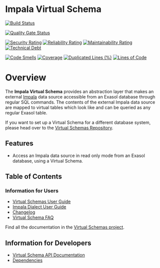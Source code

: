# Impala Virtual Schema

[![Build Status](https://github.com/exasol/impala-virtual-schema/actions/workflows/ci-build.yml/badge.svg)](https://github.com/exasol/impala-virtual-schema/actions/workflows/ci-build.yml)

[![Quality Gate Status](https://sonarcloud.io/api/project_badges/measure?project=com.exasol%3Aimpala-virtual-schema&metric=alert_status)](https://sonarcloud.io/dashboard?id=com.exasol%3Aimpala-virtual-schema)

[![Security Rating](https://sonarcloud.io/api/project_badges/measure?project=com.exasol%3Aimpala-virtual-schema&metric=security_rating)](https://sonarcloud.io/dashboard?id=com.exasol%3Aimpala-virtual-schema)
[![Reliability Rating](https://sonarcloud.io/api/project_badges/measure?project=com.exasol%3Aimpala-virtual-schema&metric=reliability_rating)](https://sonarcloud.io/dashboard?id=com.exasol%3Aimpala-virtual-schema)
[![Maintainability Rating](https://sonarcloud.io/api/project_badges/measure?project=com.exasol%3Aimpala-virtual-schema&metric=sqale_rating)](https://sonarcloud.io/dashboard?id=com.exasol%3Aimpala-virtual-schema)
[![Technical Debt](https://sonarcloud.io/api/project_badges/measure?project=com.exasol%3Aimpala-virtual-schema&metric=sqale_index)](https://sonarcloud.io/dashboard?id=com.exasol%3Aimpala-virtual-schema)

[![Code Smells](https://sonarcloud.io/api/project_badges/measure?project=com.exasol%3Aimpala-virtual-schema&metric=code_smells)](https://sonarcloud.io/dashboard?id=com.exasol%3Aimpala-virtual-schema)
[![Coverage](https://sonarcloud.io/api/project_badges/measure?project=com.exasol%3Aimpala-virtual-schema&metric=coverage)](https://sonarcloud.io/dashboard?id=com.exasol%3Aimpala-virtual-schema)
[![Duplicated Lines (%)](https://sonarcloud.io/api/project_badges/measure?project=com.exasol%3Aimpala-virtual-schema&metric=duplicated_lines_density)](https://sonarcloud.io/dashboard?id=com.exasol%3Aimpala-virtual-schema)
[![Lines of Code](https://sonarcloud.io/api/project_badges/measure?project=com.exasol%3Aimpala-virtual-schema&metric=ncloc)](https://sonarcloud.io/dashboard?id=com.exasol%3Aimpala-virtual-schema)

# Overview

The **Impala Virtual Schema** provides an abstraction layer that makes an external [Impala](https://www.cloudera.com/documentation/enterprise/5-8-x/topics/impala.html) data source accessible from an Exasol database through regular SQL commands. The contents of the external Impala data source are mapped to virtual tables which look like and can be queried as any regular Exasol table.

If you want to set up a Virtual Schema for a different database system, please head over to the [Virtual Schemas Repository](https://github.com/exasol/virtual-schemas).

## Features

- Access an Impala data source in read only mode from an Exasol database, using a Virtual Schema.

## Table of Contents

### Information for Users

- [Virtual Schemas User Guide](https://docs.exasol.com/database_concepts/virtual_schemas.htm)
- [Impala Dialect User Guide](doc/user_guide/impala_user_guide.md)
- [Changelog](doc/changes/changelog.md)
- [Virtual Schema FAQ](https://github.com/exasol/virtual-schemas/blob/main/doc/user-guide/faq.md)

Find all the documentation in the [Virtual Schemas project](https://github.com/exasol/virtual-schemas/tree/master/doc).

## Information for Developers

- [Virtual Schema API Documentation](https://github.com/exasol/virtual-schema-common-java/blob/master/doc/development/api/virtual_schema_api.md)
- [Dependencies](dependencies.md)
